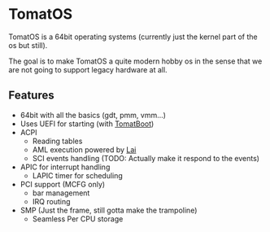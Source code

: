 # TomatOS

TomatOS is a 64bit operating systems (currently just the kernel part of the os but still).

The goal is to make TomatOS a quite modern hobby os in the sense that we are not going to support legacy hardware at 
all.

## Features

* 64bit with all the basics (gdt, pmm, vmm...)
* Uses UEFI for starting (with [TomatBoot](https://github.com/TomatOrg/TomatBoot-UEFI))
* ACPI
    * Reading tables
    * AML execution powered by [Lai](https://github.com/qword-os/lai)
    * SCI events handling (TODO: Actually make it respond to the events)
* APIC for interrupt handling
    * LAPIC timer for scheduling
* PCI support (MCFG only)
    * bar management
    * IRQ routing
* SMP (Just the frame, still gotta make the trampoline)
    * Seamless Per CPU storage
